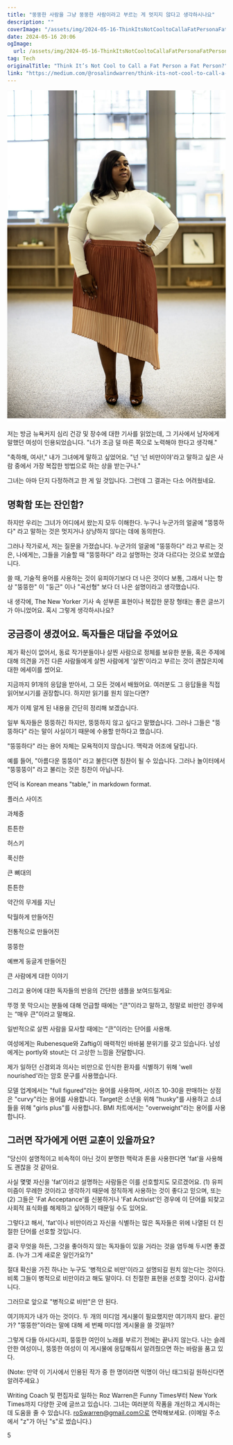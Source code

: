 ```yaml
---
title: "뚱뚱한 사람을 그냥 뚱뚱한 사람이라고 부르는 게 멋지지 않다고 생각하시나요"
description: ""
coverImage: "/assets/img/2024-05-16-ThinkItsNotCooltoCallaFatPersonaFatPerson_0.png"
date: 2024-05-16 20:06
ogImage: 
  url: /assets/img/2024-05-16-ThinkItsNotCooltoCallaFatPersonaFatPerson_0.png
tag: Tech
originalTitle: "Think It’s Not Cool to Call a Fat Person a Fat Person?"
link: "https://medium.com/@rosalindwarren/think-its-not-cool-to-call-a-fat-person-a-fat-person-b40e3b93bb78"
---
```



![image](/assets/img/2024-05-16-ThinkItsNotCooltoCallaFatPersonaFatPerson_0.png)

저는 방금 뉴욕커지 심리 건강 및 장수에 대한 기사를 읽었는데, 그 기사에서 남자에게 말했던 여성이 인용되었습니다. "너가 조금 덜 마른 쪽으로 노력해야 한다고 생각해."

"축하해, 여사!," 내가 그녀에게 말하고 싶었어요. "넌 '넌 비만이야'라고 말하고 싶은 사람 중에서 가장 복잡한 방법으로 하는 상을 받는구나."

그녀는 아마 단지 다정하려고 한 게 일 것입니다. 그런데 그 결과는 다소 어려웠네요.

<div class="content-ad"></div>

## 명확함 또는 잔인함?

하지만 우리는 그녀가 어디에서 왔는지 모두 이해한다. 누구나 누군가의 얼굴에 "뚱뚱하다" 라고 말하는 것은 멋지거나 상냥하지 않다는 데에 동의한다.

그러나 작가로서, 저는 질문을 가졌습니다. 누군가의 얼굴에 "뚱뚱하다" 라고 부르는 것은, 나에게는, 그들을 기술할 때 "뚱뚱하다" 라고 설명하는 것과 다르다는 것으로 보였습니다.

쓸 때, 기술적 용어를 사용하는 것이 유피아기보다 더 나은 것이다 보통, 그래서 나는 항상 "뚱뚱한" 이 "둥근" 이나 "곡선형" 보다 더 나은 설명이라고 생각했습니다.

<div class="content-ad"></div>

내 생각에, The New Yorker 기사 속 섣부른 표현이나 복잡한 문장 형태는 좋은 글쓰기가 아니었어요. 혹시 그렇게 생각하시나요?

## 궁금증이 생겼어요. 독자들은 대답을 주었어요

제가 확신이 없어서, 동료 작가분들이나 살찐 사람으로 정체를 보유한 분들, 혹은 주제에 대해 의견을 가진 다른 사람들에게 살찐 사람에게 '살찐'이라고 부르는 것이 괜찮은지에 대한 에세이를 썼어요.

지금까지 91개의 응답을 받아서, 그 모든 것에서 배웠어요. 여러분도 그 응답들을 직접 읽어보시기를 권장합니다. 하지만 읽기를 원치 않는다면?

<div class="content-ad"></div>

제가 이제 알게 된 내용을 간단히 정리해 보겠습니다.

일부 독자들은 뚱뚱하긴 하지만, 뚱뚱하지 않고 싶다고 말했습니다. 그러나 그들은 "뚱뚱하다" 라는 말이 사실이기 때문에 수용할 만하다고 했습니다.

"뚱뚱하다" 라는 용어 자체는 모욕적이지 않습니다. 맥락과 어조에 달립니다.

예를 들어, "아름다운 뚱뚱이" 라고 불린다면 칭찬이 될 수 있습니다. 그러나 놀이터에서 "뚱뚱뚱이" 라고 불리는 것은 칭찬이 아닙니다.

<div class="content-ad"></div>

언덕 is Korean means "table," in markdown format.

<div class="content-ad"></div>

플러스 사이즈

과체중

튼튼한

허스키

<div class="content-ad"></div>

푹신한

큰 뼈대의

튼튼한

약간의 무게를 지닌

<div class="content-ad"></div>

탁월하게 만들어진

전통적으로 만들어진

뚱뚱한

예쁘게 둥글게 만들어진

<div class="content-ad"></div>

큰 사람에게 대한 이야기

그리고 용어에 대한 독자들의 반응의 간단한 샘플을 보여드릴게요:

뚜껑 못 막으시는 분들에 대해 언급할 때에는 “큰”이라고 말하고, 정말로 비만인 경우에는 “매우 큰”이라고 말해요.

일반적으로 살찐 사람을 묘사할 때에는 “큰”이라는 단어를 사용해.

<div class="content-ad"></div>

여성에게는 Rubenesque와 Zaftig이 매력적인 바바붐 분위기를 갖고 있습니다. 남성에게는 portly와 stout는 더 고상한 느낌을 전달합니다.

제가 일하던 신경외과 의사는 비만으로 인식한 환자를 식별하기 위해 'well nourished'라는 암호 문구를 사용했습니다.

모델 업계에서는 "full figured"라는 용어를 사용하며, 사이즈 10-30을 판매하는 상점은 "curvy"라는 용어를 사용합니다. Target은 소년을 위해 "husky"를 사용하고 소녀들을 위해 "girls plus"를 사용합니다. BMI 차트에서는 "overweight"라는 용어를 사용합니다.

## 그러면 작가에게 어떤 교훈이 있을까요?

<div class="content-ad"></div>

"당신이 설명적이고 비속적이 아닌 것이 분명한 맥락과 톤을 사용한다면 'fat'을 사용해도 괜찮을 것 같아요.

사실 몇몇 자신을 'fat'이라고 설명하는 사람들은 이를 선호할지도 모르겠어요. (1) 유피미즘이 무례한 것이라고 생각하기 때문에 정직하게 사용하는 것이 좋다고 믿으며, 또는 (2) 그들은 'Fat Acceptance'를 신봉하거나 'Fat Activist'인 경우에 이 단어를 되찾고 사회적 표식화를 해제하고 싶어하기 때문일 수도 있어요.

그렇다고 해서, 'fat'이나 비만이라고 자신을 식별하는 많은 독자들은 위에 나열된 더 친절한 단어를 선호할 것입니다.

결국 무엇을 하든, 그것을 좋아하지 않는 독자들이 있을 거라는 것을 염두해 두시면 좋겠죠. (누가 그게 새로운 일인가요?)"

<div class="content-ad"></div>

절대 확신을 가진 하나는 누구도 '병적으로 비만'이라고 설명되길 원치 않는다는 것이다. 비록 그들이 병적으로 비만이라고 해도 말이다. 더 친절한 표현을 선호할 것이다. 감사합니다.

그러므로 앞으로 "병적으로 비만"은 안 된다.

여기까지가 내가 아는 것이다. 두 개의 미디엄 게시물이 필요했지만 여기까지 왔다. 끝인가? "뚱뚱한"이라는 말에 대해 세 번째 미디엄 게시물을 쓸 것일까?

그렇게 다들 아시다시피, 뚱뚱한 여인이 노래를 부르기 전에는 끝나지 않는다. 나는 슬레안한 여성이니, 뚱뚱한 여성이 이 게시물에 응답해줘서 알려줬으면 하는 바람을 품고 있다.

<div class="content-ad"></div>

(Note: 만약 이 기사에서 인용된 작가 중 한 명이라면 익명이 아닌 태그되길 원하신다면 알려주세요.)

Writing Coach 및 편집자로 일하는 Roz Warren은 Funny Times부터 New York Times까지 다양한 곳에 글쓰고 있습니다. 그녀는 여러분의 작품을 개선하고 게시하는 데 도움을 줄 수 있습니다. roSwarren@gmail.com으로 연락해보세요. (이메일 주소에서 "z"가 아닌 "s"로 썼습니다.)

5